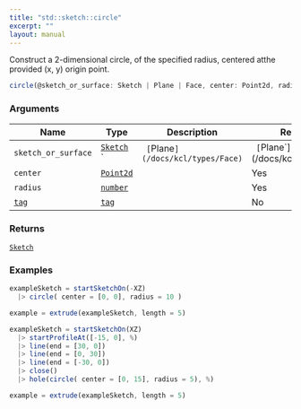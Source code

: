 ```yaml
---
title: "std::sketch::circle"
excerpt: ""
layout: manual
---
```




Construct a 2-dimensional circle, of the specified radius, centered atthe provided (x, y) origin point.

```js
circle(@sketch_or_surface: Sketch | Plane | Face, center: Point2d, radius: number, tag?: tag): Sketch
```


### Arguments

| Name | Type | Description | Required |
|----------|------|-------------|----------|
| `sketch_or_surface` | [`Sketch`](/docs/kcl/types/Sketch) `|` [`Plane`](/docs/kcl/types/Face) `|` [`Plane`](/docs/kcl/types/Face) |  | Yes |
| `center` | [`Point2d`](/docs/kcl/types/Point2d) |  | Yes |
| `radius` | [`number`](/docs/kcl/types/number) |  | Yes |
| [`tag`](/docs/kcl/types/tag) | [`tag`](/docs/kcl/types/tag) |  | No |

### Returns

[`Sketch`](/docs/kcl/types/Sketch)


### Examples

```js
exampleSketch = startSketchOn(-XZ)
  |> circle( center = [0, 0], radius = 10 )

example = extrude(exampleSketch, length = 5)
```


```js
exampleSketch = startSketchOn(XZ)
  |> startProfileAt([-15, 0], %)
  |> line(end = [30, 0])
  |> line(end = [0, 30])
  |> line(end = [-30, 0])
  |> close()
  |> hole(circle( center = [0, 15], radius = 5), %)

example = extrude(exampleSketch, length = 5)
```




